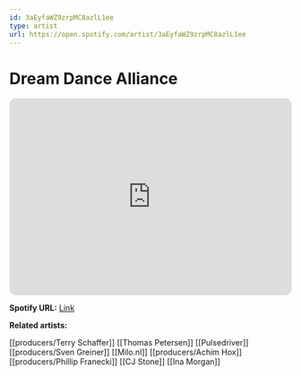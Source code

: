```yaml
---
id: 3aEyfaWZ9zrpMC8azlL1ee
type: artist
url: https://open.spotify.com/artist/3aEyfaWZ9zrpMC8azlL1ee
---
```

# Dream Dance Alliance

<iframe style="border-radius:12px" src="https://open.spotify.com/embed/artist/3aEyfaWZ9zrpMC8azlL1ee" width="100%" height="352" frameBorder="0" allowfullscreen="" allow="autoplay; clipboard-write; encrypted-media; fullscreen; picture-in-picture" loading="lazy"></iframe>

**Spotify URL:** [Link](https://open.spotify.com/artist/3aEyfaWZ9zrpMC8azlL1ee)

**Related artists:**

[[producers/Terry Schaffer]]
[[Thomas Petersen]]
[[Pulsedriver]]
[[producers/Sven Greiner]]
[[Milo.nl]]
[[producers/Achim Hox]]
[[producers/Phillip Franecki]]
[[CJ Stone]]
[[Ina Morgan]]

